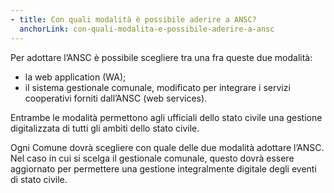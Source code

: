 ```yaml
---
- title: Con quali modalità è possibile aderire a ANSC?
  anchorLink: con-quali-modalita-e-possibile-aderire-a-ansc
---
```


Per adottare l’ANSC è possibile scegliere tra una fra queste due modalità:

- la web application (WA);
- il sistema gestionale comunale, modificato per integrare i servizi cooperativi forniti dall’ANSC (web services).

Entrambe le modalità permettono agli ufficiali dello stato civile una gestione digitalizzata di tutti gli ambiti dello stato civile.

Ogni Comune dovrà scegliere con quale delle due modalità adottare l’ANSC. Nel caso in cui si scelga il gestionale comunale, questo dovrà essere aggiornato per permettere una gestione integralmente digitale degli eventi di stato civile.
